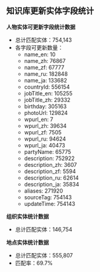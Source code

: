 ## 知识库更新实体字段统计

**人物实体可更新字段统计数据**

- 总计匹配实体：754,143
- 各字段可更新数量：
  - name_en: 10
  - name_zh: 76867
  - name_zf: 67777
  - name_ru: 182848
  - name_ja: 133682
  - countryId: 556154
  - jobTitle_en: 105255
  - jobTitle_zh: 29332
  - birthday: 305163
  - photoUrl: 129824
  - wpurl_en: 7
  - wpurl_zh: 39634
  - wpurl_zf: 7505
  - wpurl_ru: 94624
  - wpurl_ja: 40473
  - partyName: 65775
  - description: 752922
  - description_zh: 3607
  - description_zf: 5594
  - description_ru: 62614
  - description_ja: 35834
  - aliases: 271920
  - sourceTag: 754143
  - updateTime: 754143

**组织实体统计数据**

- 总计匹配实体：146,754

**地点实体统计数据**

- 总计匹配实体：555,807
- 匹配率：69.7%

